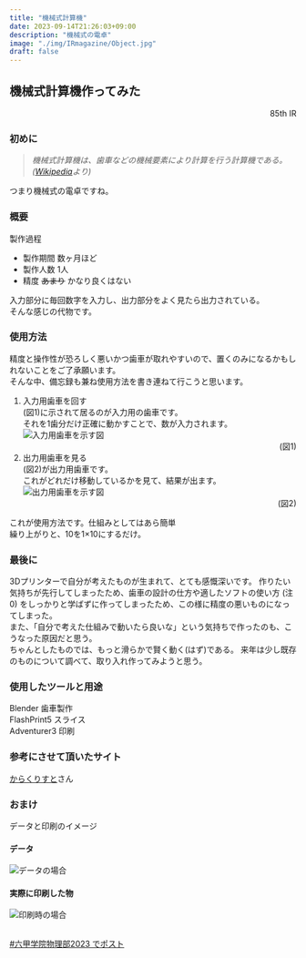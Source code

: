 ```yaml
---
title: "機械式計算機"
date: 2023-09-14T21:26:03+09:00
description: "機械式の電卓"
image: "./img/IRmagazine/Object.jpg"
draft: false
---
```


## 機械式計算機作ってみた

<div align="right">85th IR</div>

### 初めに
>_機械式計算機は、歯車などの機械要素により計算を行う計算機である。([Wikipedia](https://ja.wikipedia.org/wiki/%E6%A9%9F%E6%A2%B0%E5%BC%8F%E8%A8%88%E7%AE%97%E6%A9%9F)より)_
>
つまり機械式の電卓ですね。
### 概要
製作過程<br>
- 製作期間 数ヶ月ほど
- 製作人数 1人
- 精度 ~~あまり~~ かなり良くはない

入力部分に毎回数字を入力し、出力部分をよく見たら出力されている。<br>
そんな感じの代物です。
### 使用方法
精度と操作性が恐ろしく悪いかつ歯車が取れやすいので、置くのみになるかもしれないことをご了承願います。<br>そんな中、備忘録も兼ね使用方法を書き連ねて行こうと思います。

1. 入力用歯車を回す<br>
   (図1)に示されて居るのが入力用の歯車です。<br>
   それを1歯分だけ正確に動かすことで、数が入力されます。<br>
   ![入力用歯車を示す図](../../img/IRmagazine/Blender_1.png)<br>
   <div align="right">(図1)<br>
2. 出力用歯車を見る<br>
   (図2)が出力用歯車です。<br>
   これがどれだけ移動しているかを見て、結果が出ます。<br>
   ![出力用歯車を示す図](../../img/IRmagazine/Blender_2.png)<br>
   <div align="right">(図2)<br>

これが使用方法です。仕組みとしてはあら簡単<br>
繰り上がりと、10を1×10にするだけ。<br>

### 最後に
3Dプリンターで自分が考えたものが生まれて、とても感慨深いです。
作りたい気持ちが先行してしまったため、歯車の設計の仕方や適したソフトの使い方 (注0) をしっかりと学ばずに作ってしまったため、この様に精度の悪いものになってしまった。<br>また、「自分で考えた仕組みで動いたら良いな」という気持ちで作ったのも、こうなった原因だと思う。<br>
ちゃんとしたものでは、もっと滑らかで賢く動く(はず)である。
来年は少し既存のものについて調べて、取り入れ作ってみようと思う。

### 使用したツールと用途
Blender 歯車製作<br>
FlashPrint5 スライス<br>
Adventurer3 印刷<br>

### 参考にさせて頂いたサイト
[からくりすと](http://karakurist.jp/)さん<br>

### おまけ
データと印刷のイメージ<br>
#### データ
![データの場合](../../img/IRmagazine/Blender.png)<br>
#### 実際に印刷した物
![印刷時の場合](../../img/IRmagazine/Object.jpg)<br>

<br>
<a href="https://twitter.com/share?ref_src=twsrc%5Etfw" class="twitter-share-button" data-hashtags="六甲学院物理部2023" data-lang="ja" data-show-count="false">#六甲学院物理部2023 でポスト</a><script async src="https://platform.twitter.com/widgets.js" charset="utf-8"></script>